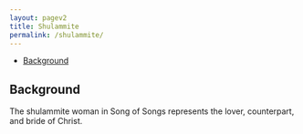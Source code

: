 ```yaml
---
layout: pagev2
title: Shulammite
permalink: /shulammite/
---
```

- [Background](#background)

## Background

The shulammite woman in Song of Songs represents the lover, counterpart, and bride of Christ.